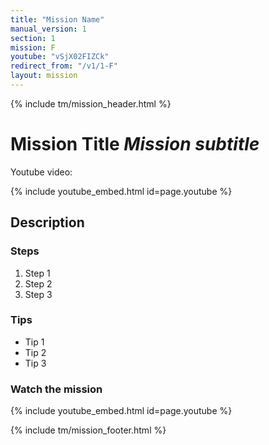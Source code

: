 ```yaml
---
title: "Mission Name"
manual_version: 1
section: 1
mission: F
youtube: "vSjX02FIZCk"
redirect_from: "/v1/1-F"
layout: mission
---
```


{% include tm/mission_header.html %}

# Mission Title *Mission subtitle*

Youtube video: 

{% include youtube_embed.html id=page.youtube %}

## Description

### Steps

1. Step 1
2. Step 2
3. Step 3

### Tips

* Tip 1
* Tip 2
* Tip 3

### Watch the mission

{% include youtube_embed.html id=page.youtube %}

{% include tm/mission_footer.html %}
